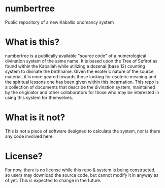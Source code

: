 # numbertree
Public repository of a new Kaballic onomancy system

# What is this?
numbertree is a publically available "source code" of a numerological divination system of the same name. It is based upon the Tree of Sefirot as found within the Kaballah while utilizing a dozenal (base 12) counting system to divinate the birthname. Given the esoteric nature of the source material, it is more geared towards those looking for esoteric meaning and the spiritual lessons one has been given within this incarnation. This repo is a collection of documents that describe the divination system, maintained by the originator and other collaborators for those who may be interested in using this system for themselves. 

# What is it not?
This is not a piece of software designed to calculate the system, nor is there any code involved here. 

# License?
For now, there is no license while this repo & system is being constructed, so users may download the source code, but cannot modify it in anyway as of yet. This is expected to change in the future. 
